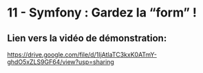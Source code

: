 ﻿# 11 - Symfony : Gardez la “form” !

## Lien vers la vidéo de démonstration:

https://drive.google.com/file/d/1IjAtlaTC3kxK0ATmY-ghdO5xZLS9GF64/view?usp=sharing

